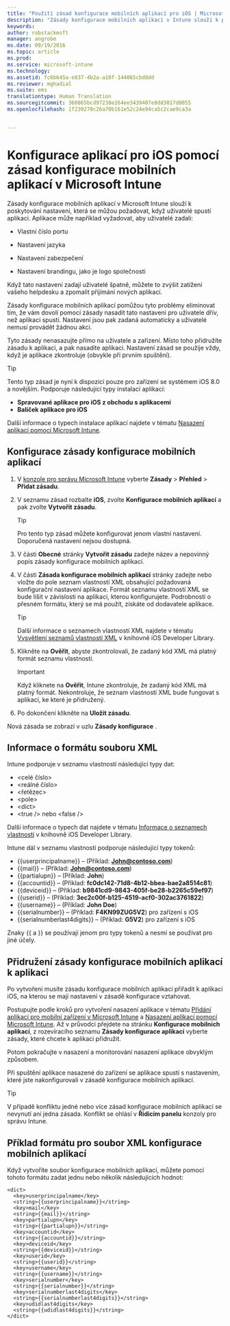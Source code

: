 ```yaml
---
title: "Použití zásad konfigurace mobilních aplikací pro iOS | Microsoft Intune"
description: "Zásady konfigurace mobilních aplikací v Intune slouží k poskytování nastavení, která se můžou požadovat, když uživatelé spustí aplikaci pro iOS."
keywords: 
author: robstackmsft
manager: angrobe
ms.date: 09/19/2016
ms.topic: article
ms.prod: 
ms.service: microsoft-intune
ms.technology: 
ms.assetid: fc6b645a-e837-4b2a-a10f-144065cbd8dd
ms.reviewer: mghadial
ms.suite: ems
translationtype: Human Translation
ms.sourcegitcommit: 360865bcd97230e264ee3439407e8dd3017d0055
ms.openlocfilehash: 1f239270c26a70b161e52c24e94ca5c2cae9ca3a


---
```


# Konfigurace aplikací pro iOS pomocí zásad konfigurace mobilních aplikací v Microsoft Intune
Zásady konfigurace mobilních aplikací v Microsoft Intune slouží k poskytování nastavení, která se můžou požadovat, když uživatelé spustí aplikaci. Aplikace může například vyžadovat, aby uživatelé zadali:

-   Vlastní číslo portu

-   Nastavení jazyka

-   Nastavení zabezpečení

-   Nastavení brandingu, jako je logo společnosti

Když tato nastavení zadají uživatelé špatně, můžete to zvýšit zatížení vašeho helpdesku a zpomalit přijímání nových aplikací.

Zásady konfigurace mobilních aplikací pomůžou tyto problémy eliminovat tím, že vám dovolí pomocí zásady nasadit tato nastavení pro uživatele dřív, než aplikaci spustí. Nastavení jsou pak zadaná automaticky a uživatelé nemusí provádět žádnou akci.

Tyto zásady nenasazujte přímo na uživatele a zařízení. Místo toho přidružíte zásadu k aplikaci, a pak nasadíte aplikaci. Nastavení zásad se použije vždy, když je aplikace zkontroluje (obvykle při prvním spuštění).

> [!TIP]
> Tento typ zásad je nyní k dispozici pouze pro zařízení se systémem iOS 8.0 a novějším. Podporuje následující typy instalací aplikací:
>
> -   **Spravované aplikace pro iOS z obchodu s aplikacemi**
> -   **Balíček aplikace pro iOS**
>
> Další informace o typech instalace aplikací najdete v tématu [Nasazení aplikací pomocí Microsoft Intune](deploy-apps.md).

## Konfigurace zásady konfigurace mobilních aplikací

1.  V [konzole pro správu Microsoft Intune](https://manage.microsoft.com) vyberte **Zásady** &gt; **Přehled** &gt; **Přidat zásadu**.

2.  V seznamu zásad rozbalte **iOS**, zvolte **Konfigurace mobilních aplikací** a pak zvolte **Vytvořit zásadu**.

    > [!TIP]
    > Pro tento typ zásad můžete konfigurovat jenom vlastní nastavení. Doporučená nastavení nejsou dostupná.

3.  V části **Obecné** stránky **Vytvořit zásadu** zadejte název a nepovinný popis zásady konfigurace mobilních aplikací.

4.  V části **Zásada konfigurace mobilních aplikací** stránky zadejte nebo vložte do pole seznam vlastností XML obsahující požadovaná konfigurační nastavení aplikace. Formát seznamu vlastností XML se bude lišit v závislosti na aplikaci, kterou konfigurujete. Podrobnosti o přesném formátu, který se má použít, získáte od dodavatele aplikace.

    > [!TIP]
    > Další informace o seznamech vlastností XML najdete v tématu [Vysvětlení seznamů vlastností XML](https://developer.apple.com/library/ios/documentation/Cocoa/Conceptual/PropertyLists/UnderstandXMLPlist/UnderstandXMLPlist.html) v knihovně iOS Developer Library.

5.  Klikněte na **Ověřit**, abyste zkontrolovali, že zadaný kód XML má platný formát seznamu vlastností.

    > [!IMPORTANT]
    > Když kliknete na **Ověřit**, Intune zkontroluje, že zadaný kód XML má platný formát. Nekontroluje, že seznam vlastností XML bude fungovat s aplikací, ke které je přidružený.

6.  Po dokončení klikněte na **Uložit zásadu**.

Nová zásada se zobrazí v uzlu **Zásady konfigurace** .

## Informace o formátu souboru XML

Intune podporuje v seznamu vlastností následující typy dat:
    
- &lt;celé číslo&gt;
- &lt;reálné číslo&gt;
- &lt;řetězec&gt;
- &lt;pole&gt;
- &lt;dict&gt;
- &lt;true /&gt; nebo &lt;false /&gt;
     
Další informace o typech dat najdete v tématu [Informace o seznamech vlastností](https://developer.apple.com/library/ios/documentation/Cocoa/Conceptual/PropertyLists/AboutPropertyLists/AboutPropertyLists.html) v knihovně iOS Developer Library.

Intune dál v seznamu vlastností podporuje následující typy tokenů:
- \{\{userprincipalname\}\} – (Příklad: **John@contoso.com**)
- \{\{mail\}\} – (Příklad: **John@contoso.com**)
- \{\{partialupn\}\} – (Příklad: **John**)
- \{\{accountid\}\} – (Příklad: **fc0dc142-71d8-4b12-bbea-bae2a8514c81**)
- \{\{deviceid\}\} – (Příklad: **b9841cd9-9843-405f-be28-b2265c59ef97**)
- \{\{userid\}\} – (Příklad: **3ec2c00f-b125-4519-acf0-302ac3761822**)
- \{\{username\}\} – (Příklad: **John Doe**)
- \{\{serialnumber\}\} – (Příklad: **F4KN99ZUG5V2**) pro zařízení s iOS
- \{\{serialnumberlast4digits\}\} – (Příklad: **G5V2**) pro zařízení s iOS
    
Znaky \{\{ a \}\} se používají jenom pro typy tokenů a nesmí se používat pro jiné účely.

## Přidružení zásady konfigurace mobilních aplikací k aplikaci
Po vytvoření musíte zásadu konfigurace mobilních aplikací přiřadit k aplikaci iOS, na kterou se mají nastavení v zásadě konfigurace vztahovat.

Postupujte podle kroků pro vytvoření nasazení aplikace v tématu [Přidání aplikací pro mobilní zařízení v Microsoft Intune](add-apps-for-mobile-devices-in-microsoft-intune.md) a [Nasazení aplikací pomocí Microsoft Intune](deploy-apps-in-microsoft-intune.md). Až v průvodci přejdete na stránku **Konfigurace mobilních aplikací**, z rozevíracího seznamu **Zásady konfigurace aplikací** vyberte zásady, které chcete k aplikaci přidružit.

Potom pokračujte v nasazení a monitorování nasazení aplikace obvyklým způsobem.

Při spuštění aplikace nasazené do zařízení se aplikace spustí s nastavením, které jste nakonfigurovali v zásadě konfigurace mobilních aplikací.

> [!TIP]
> V případě konfliktu jedné nebo více zásad konfigurace mobilních aplikací se nevynutí ani jedna zásada. Konflikt se ohlásí v **Řídicím panelu** konzoly pro správu Intune.

## Příklad formátu pro soubor XML konfigurace mobilních aplikací

Když vytvoříte soubor konfigurace mobilních aplikací, můžete pomocí tohoto formátu zadat jednu nebo několik následujících hodnot:

```
<dict>
  <key>userprincipalname</key>
  <string>{{userprincipalname}}</string>
  <key>mail</key>
  <string>{{mail}}</string>
  <key>partialupn</key>
  <string>{{partialupn}}</string>
  <key>accountid</key>
  <string>{{accountid}}</string>
  <key>deviceid</key>
  <string>{{deviceid}}</string>
  <key>userid</key>
  <string>{{userid}}</string>
  <key>username</key>
  <string>{{username}}</string>
  <key>serialnumber</key>
  <string>{{serialnumber}}</string>
  <key>serialnumberlast4digits</key>
  <string>{{serialnumberlast4digits}}</string>
  <key>udidlast4digits</key>
  <string>{{udidlast4digits}}</string>
</dict>

```



<!--HONumber=Sep16_HO3-->


